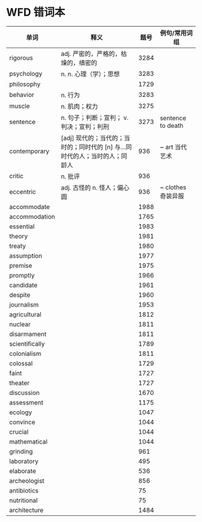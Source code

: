 # WFD 错词本

| 单词 | 释义 | 题号 | 例句/常用词组 |
|----|-------|------|------|
| rigorous | adj. 严密的，严格的，枯燥的，缜密的 | 3284 |  |
| psychology | n. n. 心理（学）；思想 | 3283| | 
| philosophy |  | 1729| | 
| behavior | n. 行为 | 3283 | |
| muscle | n. 肌肉；权力 | 3275 | |
| sentence | n. 句子；判断；宣判； v. 判决；宣判；判刑 | 3273 | sentence to death |
| contemporary | [adj] 现代的；当代的；当时的；同时代的 [n] 与…同时代的人；当时的人；同龄人 | 936 | ~ art 当代艺术 |
| critic | n. 批评 | 936 | |
| eccentric | adj. 古怪的 n. 怪人；偏心圆  | 936 | ~ clothes 奇装异服 |
| accommodate | | 1988 | |
| accommodation | | 1765 | |
| essential | | 1983 | |
| theory | | 1981 | |
| treaty | | 1980 | |
| assumption | | 1977 | |
| premise | | 1975 | |
| promptly | | 1966 | |
| candidate | | 1961 | |
| despite | | 1960 | |
| journalism | | 1953  | |
| agricultural | | 1812  | |
| nuclear | | 1811  | |
| disarmament | | 1811  | |
| scientifically | | 1789  | |
| colonialism | | 1811  | |
| colossal | | 1729  | |
| faint | | 1727  | |
| theater | | 1727  | |
| discussion | | 1670  | |
| assessment | | 1175  | |
| ecology | | 1047  | |
| convince | | 1044  | |
| crucial | | 1044  | |
| mathematical | | 1044  | |
| grinding | | 961 | |
| laboratory | | 495 | |
| elaborate | | 536 | |
| archeologist| | 856 | |
| antibiotics | | 75 | |
| nutritional | | 75 | |
| architecture | | 1484 | |